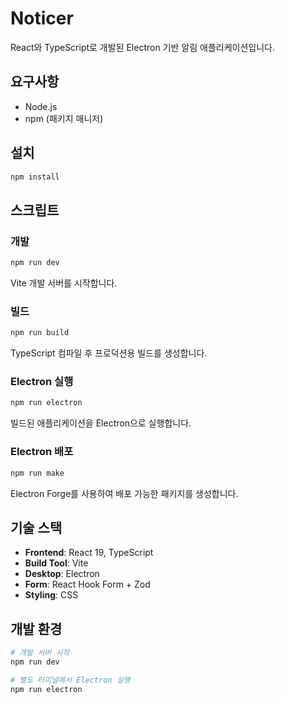 # Noticer

React와 TypeScript로 개발된 Electron 기반 알림 애플리케이션입니다.

## 요구사항

- Node.js
- npm (패키지 매니저)

## 설치

```bash
npm install
```

## 스크립트

### 개발

```bash
npm run dev
```
Vite 개발 서버를 시작합니다.

### 빌드

```bash
npm run build
```
TypeScript 컴파일 후 프로덕션용 빌드를 생성합니다.

### Electron 실행

```bash
npm run electron
```
빌드된 애플리케이션을 Electron으로 실행합니다.

### Electron 배포

```bash
npm run make
```
Electron Forge를 사용하여 배포 가능한 패키지를 생성합니다.

## 기술 스택

- **Frontend**: React 19, TypeScript
- **Build Tool**: Vite
- **Desktop**: Electron
- **Form**: React Hook Form + Zod
- **Styling**: CSS

## 개발 환경

```bash
# 개발 서버 시작
npm run dev

# 별도 터미널에서 Electron 실행
npm run electron
```
